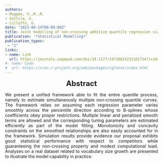```yaml
---
authors:
- Muggeo, V.,M.,R.
- Sottile, G.
- Cilluffo, G.
date: "2023-08-14T00:00:00Z"
title: Joint modelling of non-crossing additive quantile regression via constrained B-spline varying coefficients
publication: '*Statistical Modelling*'  
publication_types:
 - "2"
links:
- name: Link
  url: https://journals.sagepub.com/doi/10.1177/1471082X231181734?icid=int.sj-abstract.citing-articles.7
#- name: Code
#  url: https://cran.r-project.org/web/packages/cglasso/index.html
---
```


<font size="5"> <center><b> Abstract </b> </center></font>

<p style="text-align: justify;">We present a unified framework able to fit the entire quantile process, namely to estimate simultaneously multiple non-crossing quantile curves. The framework relies on assuming each regression parameter varies smoothly across the percentile direction according to B-splines whose coefficients obey proper restrictions. Multiple linear and penalized smooth terms are allowed and the corresponding tuning parameters are estimated efficiently as part of the model fitting. Monotonicity and concavity constraints on the smoothed relationships are also easily accounted for in the framework. Simulation results provide evidence our proposal exhibits good statistical performance with respect to competitors while guaranteeing the non-crossing property and modest computational load. Analyses on a real dataset related to vocabulary size growth are presented to illustrate the model capability in practice.
</p>
